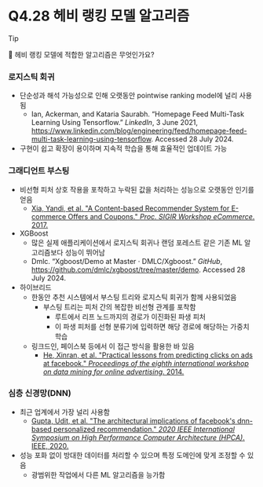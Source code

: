 # Q4.28 헤비 랭킹 모델 알고리즘

> [!Tip]
>
> 🙋  헤비 랭킹 모델에 적합한 알고리즘은 무엇인가요?

### 로지스틱 회귀

-   단순성과 해석 가능성으로 인해 오랫동안 pointwise ranking model에 널리 사용됨
    -   Ian, Ackerman, and Kataria Saurabh. “Homepage Feed Multi-Task Learning Using Tensorflow.” *LinkedIn*, 3 June 2021, https://www.linkedin.com/blog/engineering/feed/homepage-feed-multi-task-learning-using-tensorflow. Accessed 28 July 2024. 
-   구현이 쉽고 확장이 용이하며 지속적 학습을 통해 효율적인 업데이트 가능



### 그래디언트 부스팅

-   비선형 피처 상호 작용을 포착하고 누락된 값을 처리하는 성능으로 오랫동안 인기를 얻음
    -   [Xia, Yandi, et al. "A Content-based Recommender System for E-commerce Offers and Coupons." *Proc. SIGIR Workshop eCommerce*. 2017.](http://star.informatik.rwth-aachen.de/Publications/CEUR-WS/Vol-2311/paper_20.pdf)
-   XGBoost
    -   많은 실제 애플리케이션에서 로지스틱 회귀나 랜덤 포레스트 같은 기존 ML 알고리즘보다 성능이 뛰어남
    -   Dmlc. “Xgboost/Demo at Master · DMLC/Xgboost.” *GitHub*, https://github.com/dmlc/xgboost/tree/master/demo. Accessed 28 July 2024. 
-   하이브리드
    -   한동안 추천 시스템에서 부스팅 트리와 로지스틱 회귀가 함께 사용되었음
        -   부스팅 트리는 피처 간의 복잡한 비선형 관계를 포착함
            -   루트에서 리프 노드까지의 경로가 이진화된 파생 피처
            -   이 파생 피처를 선형 분류기에 입력하면 해당 경로에 해당하는 가중치 학습
    -   링크드인, 페이스북 등에서 이 접근 방식을 활용한 바 있음
        -   [He, Xinran, et al. "Practical lessons from predicting clicks on ads at facebook." *Proceedings of the eighth international workshop on data mining for online advertising*. 2014.](https://quinonero.net/Publications/predicting-clicks-facebook.pdf)



### 심층 신경망(DNN)

-   최근 업계에서 가장 널리 사용함
    -   [Gupta, Udit, et al. "The architectural implications of facebook's dnn-based personalized recommendation." *2020 IEEE International Symposium on High Performance Computer Architecture (HPCA)*. IEEE, 2020.](https://sites.tufts.edu/tcal/files/2020/03/HPCA_Architectural_Implications_of_Facebook_s_DNN_based_Personalized_Recommendation__Gupta___Camera_Ready.pdf)
-   성능 포화 없이 방대한 데이터를 처리할 수 있으며 특정 도메인에 맞게 조정할 수 있음
    -   광범위한 작업에서 다른 ML 알고리즘을 능가함



 